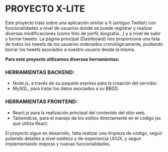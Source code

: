 # PROYECTO X-LITE

Este proyecto trata sobre una aplicación similar a X (antiguo Twitter) con funcionalidades a nivel de usuarios donde se puede registrar y realizar diversas modificaciones (como foto de perfil, biografía...) y a nivel de subir y borrar tweets. La página principal (Dashboard) nos proporciona una lista de todos los tweets de los usuarios ordenados cronológicamente, pudiendo borrar los tweets asociados a nuestro usuario desde la misma.

**Para este proyecto utilizamos diversas herramientas:**

### HERRAMIENTAS BACKEND:

- Node.js, a través de su paquete express para la creación del servidor.
- MySQL, para tratar los datos asociados a su BBDD.

### HERRAMIENTAS FRONTEND:

- React.js para la realización principal del contenido del sitio web.
- Tailwindcss, para el manejo de los estilos directamente en el código jsx que utiliza React.

El proyecto sigue en desarrollo, falta realizar una limpieza de código, seguir puliendo detalles a nivel estético y de experiencia UI/UX, y seguir implementando mejoras y nuevas funcionalidades.
